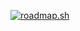 [![roadmap.sh](https://api.roadmap.sh/v1-badge/tall/656a65b35145316d25a461a7?variant=dark&roadmaps=aspnet-core%2Cangular%2Csoftware-design-architecture)](https://roadmap.sh)
